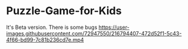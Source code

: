 # Puzzle-Game-for-Kids
It's Beta version. There is some bugs
https://user-images.githubusercontent.com/72947550/216794407-472d52f1-5c43-4f66-bd99-7c81b236cd7e.mp4
